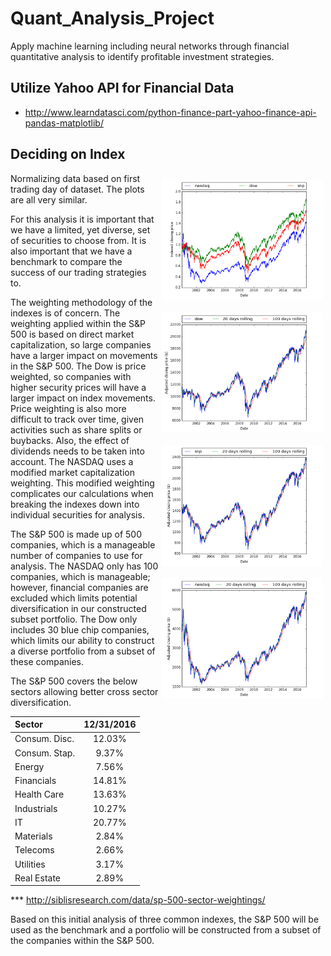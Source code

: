 # Quant_Analysis_Project  
Apply machine learning including neural networks through financial quantitative analysis to identify profitable investment strategies.  

## Utilize Yahoo API for Financial Data  
* http://www.learndatasci.com/python-finance-part-yahoo-finance-api-pandas-matplotlib/

## Deciding on Index  

<img align="right" src="/plots/index_comp_plot.png" alt="NASDAQ Plot" width=51% hspace=1% vspace=2%>   

<img align="right" src="/plots/dow_plot.png" alt="Dow Plot" width=51% hspace=1% vspace=2%>  

<img align="right" src="/plots/snp_plot.png" alt="S&P Plot" width=51% hspace=1% vspace=2%>  

<img align="right" src="/plots/nasdaq_plot.png" alt="NASDAQ Plot" width=51% hspace=1% vspace=2%>

Normalizing data based on first trading day of dataset. The plots are all very similar.

For this analysis it is important that we have a limited, yet diverse, set of securities to choose from. It is also important that we have a benchmark to compare the success of our trading strategies to.  

The weighting methodology of the indexes is of concern. The weighting applied within the S&P 500 is based on direct market capitalization, so large companies have a larger impact on movements in the S&P 500. The Dow is price weighted, so companies with higher security prices will have a larger impact on index movements. Price weighting is also more difficult to track over time, given activities such as share splits or buybacks. Also, the effect of dividends needs to be taken into account. The NASDAQ uses a modified market capitalization weighting. This modified weighting complicates our calculations when breaking the indexes down into individual securities for analysis.  

The S&P 500 is made up of 500 companies, which is a manageable number of companies to use for analysis. The NASDAQ only has 100 companies, which is manageable; however, financial companies are excluded which limits potential diversification in our constructed subset portfolio. The Dow only includes 30 blue chip companies, which limits our ability to construct a diverse portfolio from a subset of these companies.

The S&P 500 covers the below sectors allowing better cross sector diversification.

| Sector |	12/31/2016 |
|:---|:---:|
| Consum. Disc.	| 12.03% |
| Consum. Stap.	| 9.37% |
| Energy	| 7.56%	|
| Financials	| 14.81%	|
| Health Care	| 13.63%	|
| Industrials	| 10.27%	|
| IT	| 20.77%	|
| Materials	| 2.84%	|
| Telecoms	| 2.66%	|
| Utilities	| 3.17%	|
| Real Estate	| 2.89%	|
*** http://siblisresearch.com/data/sp-500-sector-weightings/

Based on this initial analysis of three common indexes, the S&P 500 will be used as the benchmark and a portfolio will be constructed from a subset of the companies within the S&P 500.
